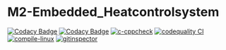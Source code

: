 # M2-Embedded_Heatcontrolsystem
[![Codacy Badge](https://api.codacy.com/project/badge/Grade/c81c4a08a7fe46ffab914126bf11a6f4)](https://app.codacy.com/gh/gowthamnp/M2-Embedded_Heatcontrolsystem?utm_source=github.com&utm_medium=referral&utm_content=gowthamnp/M2-Embedded_Heatcontrolsystem&utm_campaign=Badge_Grade_Settings)
[![Codacy Badge](https://app.codacy.com/project/badge/Grade/b7443246d5534045b3a400afcfcf6564)](https://www.codacy.com/gh/gowthamnp/M2-Embedded_Heatcontrolsystem/dashboard?utm_source=github.com&amp;utm_medium=referral&amp;utm_content=gowthamnp/M2-Embedded_Heatcontrolsystem&amp;utm_campaign=Badge_Grade)
[![c-cppcheck](https://github.com/gowthamnp/M2-Embedded_Heatcontrolsystem/actions/workflows/cpp.yml/badge.svg)](https://github.com/gowthamnp/M2-Embedded_Heatcontrolsystem/actions/workflows/cpp.yml)
[![codequality CI](https://github.com/gowthamnp/M2-Embedded_Heatcontrolsystem/actions/workflows/codequality.yml/badge.svg)](https://github.com/gowthamnp/M2-Embedded_Heatcontrolsystem/actions/workflows/codequality.yml)
[![compile-linux](https://github.com/gowthamnp/M2-Embedded_Heatcontrolsystem/actions/workflows/compail.yml/badge.svg)](https://github.com/gowthamnp/M2-Embedded_Heatcontrolsystem/actions/workflows/compail.yml)
[![gitinspector](https://github.com/gowthamnp/M2-Embedded_Heatcontrolsystem/actions/workflows/gitinspector.yml/badge.svg)](https://github.com/gowthamnp/M2-Embedded_Heatcontrolsystem/actions/workflows/gitinspector.yml)
